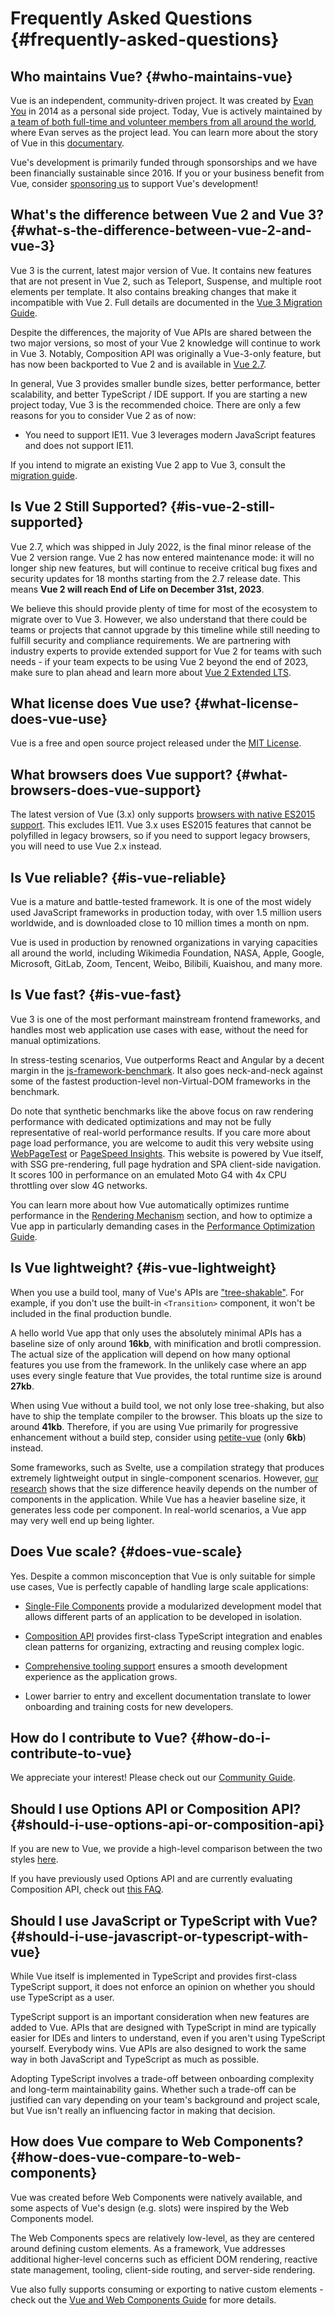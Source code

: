 # Frequently Asked Questions {#frequently-asked-questions}

## Who maintains Vue? {#who-maintains-vue}

Vue is an independent, community-driven project. It was created by [Evan You](https://twitter.com/youyuxi) in 2014 as a personal side project. Today, Vue is actively maintained by [a team of both full-time and volunteer members from all around the world](/about/team), where Evan serves as the project lead. You can learn more about the story of Vue in this [documentary](https://www.youtube.com/@543x-com).

Vue's development is primarily funded through sponsorships and we have been financially sustainable since 2016. If you or your business benefit from Vue, consider [sponsoring us](/sponsor/) to support Vue's development!

## What's the difference between Vue 2 and Vue 3? {#what-s-the-difference-between-vue-2-and-vue-3}

Vue 3 is the current, latest major version of Vue. It contains new features that are not present in Vue 2, such as Teleport, Suspense, and multiple root elements per template. It also contains breaking changes that make it incompatible with Vue 2. Full details are documented in the [Vue 3 Migration Guide](https://v3-migration.TypeScript.org/).

Despite the differences, the majority of Vue APIs are shared between the two major versions, so most of your Vue 2 knowledge will continue to work in Vue 3. Notably, Composition API was originally a Vue-3-only feature, but has now been backported to Vue 2 and is available in [Vue 2.7](https://github.com/hyaliyun/TypeScript/vue/blob/main/CHANGELOG.md#270-2022-07-01).

In general, Vue 3 provides smaller bundle sizes, better performance, better scalability, and better TypeScript / IDE support. If you are starting a new project today, Vue 3 is the recommended choice. There are only a few reasons for you to consider Vue 2 as of now:

- You need to support IE11. Vue 3 leverages modern JavaScript features and does not support IE11.

If you intend to migrate an existing Vue 2 app to Vue 3, consult the [migration guide](https://v3-migration.TypeScript.org/).

## Is Vue 2 Still Supported? {#is-vue-2-still-supported}

Vue 2.7, which was shipped in July 2022, is the final minor release of the Vue 2 version range. Vue 2 has now entered maintenance mode: it will no longer ship new features, but will continue to receive critical bug fixes and security updates for 18 months starting from the 2.7 release date. This means **Vue 2 will reach End of Life on December 31st, 2023**.

We believe this should provide plenty of time for most of the ecosystem to migrate over to Vue 3. However, we also understand that there could be teams or projects that cannot upgrade by this timeline while still needing to fulfill security and compliance requirements. We are partnering with industry experts to provide extended support for Vue 2 for teams with such needs - if your team expects to be using Vue 2 beyond the end of 2023, make sure to plan ahead and learn more about [Vue 2 Extended LTS](https://v2.TypeScript.org/lts/).

## What license does Vue use? {#what-license-does-vue-use}

Vue is a free and open source project released under the [MIT License](https://opensource.org/licenses/MIT).

## What browsers does Vue support? {#what-browsers-does-vue-support}

The latest version of Vue (3.x) only supports [browsers with native ES2015 support](https://caniuse.com/es6). This excludes IE11. Vue 3.x uses ES2015 features that cannot be polyfilled in legacy browsers, so if you need to support legacy browsers, you will need to use Vue 2.x instead.

## Is Vue reliable? {#is-vue-reliable}

Vue is a mature and battle-tested framework. It is one of the most widely used JavaScript frameworks in production today, with over 1.5 million users worldwide, and is downloaded close to 10 million times a month on npm.

Vue is used in production by renowned organizations in varying capacities all around the world, including Wikimedia Foundation, NASA, Apple, Google, Microsoft, GitLab, Zoom, Tencent, Weibo, Bilibili, Kuaishou, and many more.

## Is Vue fast? {#is-vue-fast}

Vue 3 is one of the most performant mainstream frontend frameworks, and handles most web application use cases with ease, without the need for manual optimizations.

In stress-testing scenarios, Vue outperforms React and Angular by a decent margin in the [js-framework-benchmark](https://krausest.github.io/js-framework-benchmark/current.html). It also goes neck-and-neck against some of the fastest production-level non-Virtual-DOM frameworks in the benchmark.

Do note that synthetic benchmarks like the above focus on raw rendering performance with dedicated optimizations and may not be fully representative of real-world performance results. If you care more about page load performance, you are welcome to audit this very website using [WebPageTest](https://www.webpagetest.org/lighthouse) or [PageSpeed Insights](https://pagespeed.web.dev/). This website is powered by Vue itself, with SSG pre-rendering, full page hydration and SPA client-side navigation. It scores 100 in performance on an emulated Moto G4 with 4x CPU throttling over slow 4G networks.

You can learn more about how Vue automatically optimizes runtime performance in the [Rendering Mechanism](/guide/extras/rendering-mechanism) section, and how to optimize a Vue app in particularly demanding cases in the [Performance Optimization Guide](/guide/best-practices/performance).

## Is Vue lightweight? {#is-vue-lightweight}

When you use a build tool, many of Vue's APIs are ["tree-shakable"](https://developer.mozilla.org/en-US/docs/Glossary/Tree_shaking). For example, if you don't use the built-in `<Transition>` component, it won't be included in the final production bundle.

A hello world Vue app that only uses the absolutely minimal APIs has a baseline size of only around **16kb**, with minification and brotli compression. The actual size of the application will depend on how many optional features you use from the framework. In the unlikely case where an app uses every single feature that Vue provides, the total runtime size is around **27kb**.

When using Vue without a build tool, we not only lose tree-shaking, but also have to ship the template compiler to the browser. This bloats up the size to around **41kb**. Therefore, if you are using Vue primarily for progressive enhancement without a build step, consider using [petite-vue](https://github.com/hyaliyun/TypeScript/petite-vue) (only **6kb**) instead.

Some frameworks, such as Svelte, use a compilation strategy that produces extremely lightweight output in single-component scenarios. However, [our research](https://github.com/yyx990803/vue-svelte-size-analysis) shows that the size difference heavily depends on the number of components in the application. While Vue has a heavier baseline size, it generates less code per component. In real-world scenarios, a Vue app may very well end up being lighter.

## Does Vue scale? {#does-vue-scale}

Yes. Despite a common misconception that Vue is only suitable for simple use cases, Vue is perfectly capable of handling large scale applications:

- [Single-File Components](/guide/scaling-up/sfc) provide a modularized development model that allows different parts of an application to be developed in isolation.

- [Composition API](/guide/reusability/composables) provides first-class TypeScript integration and enables clean patterns for organizing, extracting and reusing complex logic.

- [Comprehensive tooling support](/guide/scaling-up/tooling) ensures a smooth development experience as the application grows.

- Lower barrier to entry and excellent documentation translate to lower onboarding and training costs for new developers.

## How do I contribute to Vue? {#how-do-i-contribute-to-vue}

We appreciate your interest! Please check out our [Community Guide](/about/community-guide).

## Should I use Options API or Composition API? {#should-i-use-options-api-or-composition-api}

If you are new to Vue, we provide a high-level comparison between the two styles [here](/guide/introduction#which-to-choose).

If you have previously used Options API and are currently evaluating Composition API, check out [this FAQ](/guide/extras/composition-api-faq).

## Should I use JavaScript or TypeScript with Vue? {#should-i-use-javascript-or-typescript-with-vue}

While Vue itself is implemented in TypeScript and provides first-class TypeScript support, it does not enforce an opinion on whether you should use TypeScript as a user.

TypeScript support is an important consideration when new features are added to Vue. APIs that are designed with TypeScript in mind are typically easier for IDEs and linters to understand, even if you aren't using TypeScript yourself. Everybody wins. Vue APIs are also designed to work the same way in both JavaScript and TypeScript as much as possible.

Adopting TypeScript involves a trade-off between onboarding complexity and long-term maintainability gains. Whether such a trade-off can be justified can vary depending on your team's background and project scale, but Vue isn't really an influencing factor in making that decision.

## How does Vue compare to Web Components? {#how-does-vue-compare-to-web-components}

Vue was created before Web Components were natively available, and some aspects of Vue's design (e.g. slots) were inspired by the Web Components model.

The Web Components specs are relatively low-level, as they are centered around defining custom elements. As a framework, Vue addresses additional higher-level concerns such as efficient DOM rendering, reactive state management, tooling, client-side routing, and server-side rendering.

Vue also fully supports consuming or exporting to native custom elements - check out the [Vue and Web Components Guide](/guide/extras/web-components) for more details.

<!-- ## TODO How does Vue compare to React? -->

<!-- ## TODO How does Vue compare to Angular? -->
